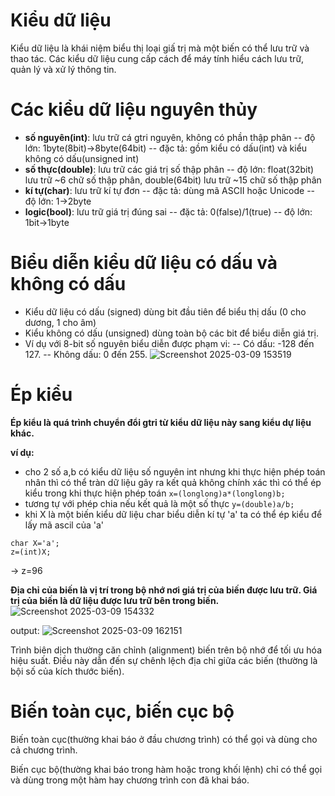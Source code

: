 # Kiểu dữ liệu
Kiểu dữ liệu là khái niệm biểu thị loại giấ trị mà một biến có thể lưu trữ và thao tác. Các kiểu dữ liệu cung cấp cách để máy tính hiểu cách lưu trữ, quản lý và xử lý thông tin.

# Các kiểu dữ liệu nguyên thủy
- **số nguyên(int)**: lưu trữ cá gtri nguyên, không có phần thập phân
-- độ lớn: 1byte(8bit)->8byte(64bit)
-- đặc tả: gồm kiểu có dấu(int) và kiểu không có dấu(unsigned int) 
- **số thực(double)**: lưu trữ các giá trị số thập phân
-- độ lớn: float(32bit) lưu trữ ~6 chữ số thập phân, double(64bit) lưu trữ ~15 chữ số thập phân
- **kí tự(char)**: lưu trữ kí tự đơn
-- đặc tả: dùng mã ASCII hoặc Unicode
-- độ lớn: 1->2byte
- **logic(bool)**: lưu trữ giá trị đúng sai
-- đặc tả: 0(false)/1(true)
-- độ lớn: 1bit->1byte

# Biểu diễn kiểu dữ liệu có dấu và không có dấu
- Kiểu dữ liệu có dấu (signed) dùng bit đầu tiên để biểu thị dấu (0 cho dương, 1 cho âm)
- Kiểu không có dấu (unsigned) dùng toàn bộ các bit để biểu diễn giá trị.
- Ví dụ với 8-bit số nguyên biểu diễn được phạm vi:
-- Có dấu: -128 đến 127.
-- Không dấu: 0 đến 255.
![Screenshot 2025-03-09 153519](https://hackmd.io/_uploads/rJq1XAqsyl.png)

# Ép kiểu
**Ép kiểu là quá trình chuyển đổi gtri từ kiểu dữ liệu này sang kiểu dự liệu khác.**

**ví dụ:**
- cho 2 số a,b có kiểu dữ liệu số nguyên int nhưng khi thực hiện phép toán nhân thì có thể tràn dữ liệu gây ra kết quả không chính xác thì có thể ép kiểu trong khi thực hiện phép toán
`x=(longlong)a*(longlong)b;`
- tương tự với phép chia nếu kết quả là một số thực
`y=(double)a/b;`
- khi X là một biến kiểu dữ liệu char biểu diễn kí tự 'a' ta có thể ép kiểu để lấy mã ascil của 'a' 
```
char X='a';
z=(int)X;      
```
-> z=96

**Địa chỉ của biến là vị trí trong bộ nhớ nơi giá trị của biến được lưu trữ.
Giá trị của biến là dữ liệu được lưu trữ bên trong biến.**
![Screenshot 2025-03-09 154332](https://hackmd.io/_uploads/rkop409oke.png)

output:
![Screenshot 2025-03-09 162151](https://hackmd.io/_uploads/ry8p6RqjJx.png)

Trình biên dịch thường căn chỉnh (alignment) biến trên bộ nhớ để tối ưu hóa hiệu suất. Điều này dẫn đến sự chênh lệch địa chỉ giữa các biến (thường là bội số của kích thước biến).

# Biến toàn cục, biến cục bộ
Biến toàn cục(thường khai báo ở đầu chương trình) có thể gọi và dùng cho cả chương trình.

Biến cục bộ(thường khai báo trong hàm hoặc trong khối lệnh) chỉ có thể gọi và dùng trong một hàm hay chương trình con đã khai báo.
